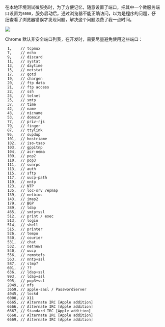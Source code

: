 在本地环境测试微服务时，为了方便记忆，随意设置了端口，把其中一个微服务端口设置为`6000`，服务启动后，通过浏览器不能正确访问，以为是程序的问题，仔细查看了浏览器错误才发现问题，解决这个问题浪费了我一点时间。

![](http://ww1.sinaimg.cn/large/006tKfTcly1fgh6e92mrxj30ys0d8wfo.jpg)

Chrome 默认非安全端口列表，在开发时，需要尽量避免使用这些端口：

```
 1,    // tcpmux
 7,    // echo
 9,    // discard
 11,   // systat
 13,   // daytime
 15,   // netstat
 17,   // qotd
 19,   // chargen
 20,   // ftp data
 21,   // ftp access
 22,   // ssh
 23,   // telnet
 25,   // smtp
 37,   // time
 42,   // name
 43,   // nicname
 53,   // domain
 77,   // priv-rjs
 79,   // finger
 87,   // ttylink
 95,   // supdup
 101,  // hostriame
 102,  // iso-tsap
 103,  // gppitnp
 104,  // acr-nema
 109,  // pop2
 110,  // pop3
 111,  // sunrpc
 113,  // auth
 115,  // sftp
 117,  // uucp-path
 119,  // nntp
 123,  // NTP
 135,  // loc-srv /epmap
 139,  // netbios
 143,  // imap2
 179,  // BGP
 389,  // ldap
 465,  // smtp+ssl
 512,  // print / exec
 513,  // login
 514,  // shell
 515,  // printer
 526,  // tempo
 530,  // courier
 531,  // chat
 532,  // netnews
 540,  // uucp
 556,  // remotefs
 563,  // nntp+ssl
 587,  // stmp?
 601,  // ??
 636,  // ldap+ssl
 993,  // ldap+ssl
 995,  // pop3+ssl
 2049, // nfs
 3659, // apple-sasl / PasswordServer
 4045, // lockd
 6000, // X11
 6665, // Alternate IRC [Apple addition]
 6666, // Alternate IRC [Apple addition]
 6667, // Standard IRC [Apple addition]
 6668, // Alternate IRC [Apple addition]
 6669, // Alternate IRC [Apple addition]
```

